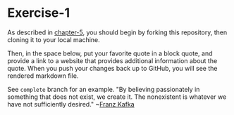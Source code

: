 # Exercise-1

As described in [chapter-5](https://info201-s17.github.io/book/introduction-to-git-and-github.html), you should begin by forking this repository, then cloning it to your local machine.

Then, in the space below, put your favorite quote in a block quote, and provide a link to a website that provides additional information about the quote. When you push your changes back up to GitHub, you will see the rendered markdown file.

See `complete` branch for an example.
"By believing passionately in something that does not exist, we create it.  The nonexistent is whatever we have not sufficiently desired." ~[Franz Kafka](https://en.wikipedia.org/wiki/Franz_Kafka)
